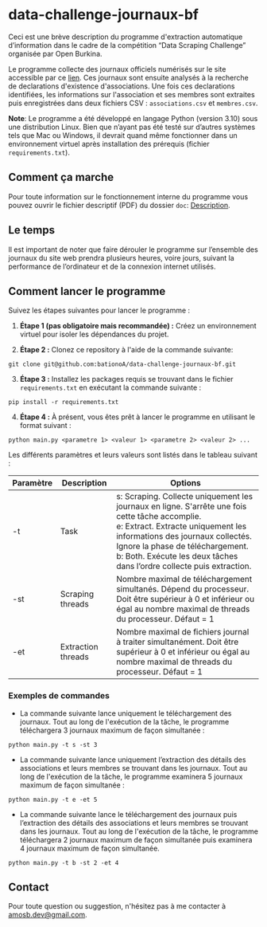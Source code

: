 # data-challenge-journaux-bf

Ceci est une brève description du programme d'extraction automatique d’information dans le cadre de la compétition “Data Scraping Challenge” organisée par Open Burkina.

Le programme collecte des journaux officiels numérisés sur le site accessible par ce [lien](https://www.loc.gov/search/?fa=partof:burkina+faso+legal+gazettes). 
Ces journaux sont ensuite analysés à la recherche de declarations d'existence d'associations. Une fois ces declarations 
identifiées, les informations sur l'association et ses membres sont extraites puis enregistrées dans deux fichiers CSV : 
`associations.csv` et `membres.csv`.

**Note**: Le programme a été développé en langage Python (version 3.10) sous une distribution Linux. Bien que n’ayant pas été testé sur d’autres systèmes tels que Mac ou Windows, il devrait quand même fonctionner dans un environnement virtuel après installation des prérequis (fichier `requirements.txt`).

## Comment ça marche
Pour toute information sur le fonctionnement interne du programme vous pouvez ouvrir le fichier descriptif (PDF) du 
dossier `doc`: [Description](https://github.com/bationoA/data-challenge-journaux-bf/blob/main/doc/Description%20-%20DATA%20SCRAPING%20CHALLENGE.pdf).

## Le temps

Il est important de noter que faire dérouler le programme sur l’ensemble des journaux du site web prendra plusieurs heures, voire jours, suivant la performance de l’ordinateur et de la connexion internet utilisés.

## Comment lancer le programme
Suivez les étapes suivantes pour lancer le programme :

1. **Étape 1 (pas obligatoire mais recommandée) :** Créez un environnement virtuel pour isoler les dépendances du projet.
   
2. **Étape 2 :** Clonez ce repository à l'aide de la commande suivante:
```commandline
git clone git@github.com:bationoA/data-challenge-journaux-bf.git
```
3. **Étape 3 :** Installez les packages requis se trouvant dans le fichier `requirements.txt` en exécutant la commande suivante :
```commandline
pip install -r requirements.txt
```
4. **Étape 4 :** À présent, vous êtes prêt à lancer le programme en utilisant le format suivant :
```commandline
python main.py <parametre 1> <valeur 1> <parametre 2> <valeur 2> ...
```

Les différents paramètres et leurs valeurs sont listés dans le tableau suivant :

| Paramètre | Description                                            | Options                                             |
|-----------|--------------------------------------------------------|-----------------------------------------------------|
| -t        | Task                                                   | s: Scraping. Collecte uniquement les journaux en ligne. S'arrête une fois cette tâche accomplie. <br> e: Extract. Extracte uniquement les informations des journaux collectés. Ignore la phase de téléchargement. <br> b: Both. Exécute les deux tâches dans l’ordre collecte puis extraction. |
| -st       | Scraping threads                                       | Nombre maximal de téléchargement simultanés. Dépend du processeur. Doit être supérieur à 0 et inférieur ou égal au nombre maximal de threads du processeur. Défaut = 1 |
| -et       | Extraction threads                                     | Nombre maximal de fichiers journal à traiter simultanément. Doit être supérieur à 0 et inférieur ou égal au nombre maximal de threads du processeur. Défaut = 1 |

### Exemples de commandes

- La commande suivante lance uniquement le téléchargement des journaux. Tout au long de l'exécution de la tâche, le programme téléchargera 3 journaux maximum de façon simultanée :
```commandline
python main.py -t s -st 3
```
- La commande suivante lance uniquement l’extraction des détails des associations et leurs membres se trouvant dans les journaux. Tout au long de l'exécution de la tâche, le programme examinera 5 journaux maximum de façon simultanée :
```commandline
python main.py -t e -et 5
```
- La commande suivante lance le téléchargement des journaux puis l’extraction des détails des associations et leurs membres se trouvant dans les journaux. Tout au long de l'exécution de la tâche, le programme téléchargera 2 journaux maximum de façon simultanée puis examinera 4 journaux maximum de façon simultanée.
```commandline
python main.py -t b -st 2 -et 4
```

## Contact

Pour toute question ou suggestion, n'hésitez pas à me contacter à [amosb.dev@gmail.com](mailto:amosb.dev@gmail.com).

